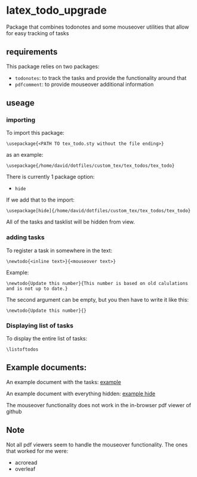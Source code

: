 # latex_todo_upgrade
Package that combines todonotes and some mouseover utilities that allow for easy tracking of tasks

## requirements 
This package relies on two packages:
- `todonotes`: to track the tasks and provide the functionality around that
- `pdfcomment`: to provide mouseover additional information

## useage
### importing
To import this package:
```
\usepackage{<PATH TO tex_todo.sty without the file ending>}
```

as an example: 
```
\usepackage{/home/david/dotfiles/custom_tex/tex_todos/tex_todo}
```

There is currently 1 package option:
- `hide`

If we add that to the import:
```
\usepackage[hide]{/home/david/dotfiles/custom_tex/tex_todos/tex_todo}
```

All of the tasks and tasklist will be hidden from view.

### adding tasks
To register a task in somewhere in the text:

```
\newtodo{<inline text>}{<mouseover text>}
```

Example:
```
\newtodo{Update this number}{This number is based on old calulations and is not up to date.}
```

The second argument can be empty, but you then have to write it like this:
```
\newtodo{Update this number}{}
```

### Displaying list of tasks
To display the entire list of tasks:

```
\listoftodos
```

## Example documents:
An example document with the tasks: [example](example/main.pdf)

An example document with everything hidden: [example hide](example/main_hide.pdf)

The mouseover functionality does not work in the in-browser pdf viewer of github

## Note
Not all pdf viewers seem to handle the mouseover functionality. The ones that worked for me were:
- acroread
- overleaf
